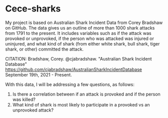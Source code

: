 # Cece-sharks

My project is based on Australian Shark Incident Data from Corey Bradshaw on GitHub. 
The data gives us an outline of more than 1000 shark attacks from 1791 to the present. 
It includes variables such as if the attack was provoked or unprovoked, if the person who was attacked was injured or uninjured, and what kind of shark (from either white shark, bull shark, tiger shark, or other) committed the attack. 

CITATION:
Bradshaw, Corey. @cjabradshaw. "Australian Shark Incident Database"
  https://github.com/cjabradshaw/AustralianSharkIncidentDatabase
  September 19th, 2021 - Present. 
  
With this data, I will be addressing a few questions, as follows:
1. Is there a correlation between if an attack is provoked and if the person was killed?
2. What kind of shark is most likely to participate in a provoked vs an unprovoked attack?
